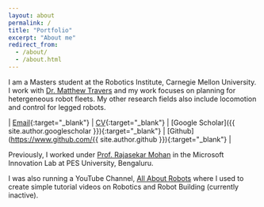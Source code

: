 ```yaml
---
layout: about
permalink: /
title: "Portfolio"
excerpt: "About me"
redirect_from: 
  - /about/
  - /about.html
---
```



I am a Masters student at the Robotics Institute, Carnegie Mellon University. I work with [Dr. Matthew Travers](https://www.ri.cmu.edu/ri-faculty/matthew-j-travers/) and my work focuses on planning for hetergeneous robot fleets. My other research fields also include locomotion and control for legged robots.

| <i class="fa fa-fw fa-envelope" style="color: black" aria-hidden="true"></i> [Email](mailto:{{site.author.email}}){:target="_blank"} | <i class="fa fa-fw fa-file" style="color: black" aria-hidden="true"></i> [CV]({{site.author.cv}}){:target="_blank"} | <i class="fas fa-fw fa-graduation-cap" style="color: black" aria-hidden="true"></i> [Google Scholar]({{ site.author.googlescholar }}){:target="_blank"} | <i class="fab fa-fw fa-github" style="color: black" aria-hidden="true"></i> [Github](https://www.github.com/{{ site.author.github }}){:target="_blank"} |

Previously, I worked under [Prof. Rajasekar Mohan](https://faculty.pes.edu/p10125) in the Microsoft Innovation Lab at PES University, Bengaluru. 
 
I was also running a YouTube Channel, [All About Robots]({{site.author.youtube}}) where I used to create simple tutorial videos on Robotics and Robot Building (currently inactive).







